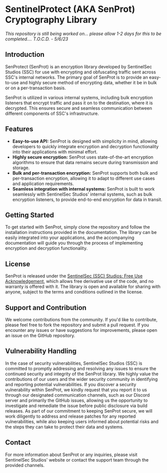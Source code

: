 # SentinelProtect (AKA SenProt) Cryptography Library
*This repository is still being worked on... please allow 1-2 days for this to be completed.... T.O.C.D. - 5/6/23*

## Introduction
SenProtect (SenProt) is an encryption library developed by SentinelSec Studios (SSC) for use with encrypting and obfuscating traffic sent across SSC's internal networks. The primary goal of SenProt is to provide an easy-to-use and highly secure method of encrypting data, whether it be in bulk or on a per-transaction basis.

SenProt is utilized in various internal systems, including bulk encryption listeners that encrypt traffic and pass it on to the destination, where it is decrypted. This ensures secure and seamless communication between different components of SSC's infrastructure.

## Features
- **Easy-to-use API:** SenProt is designed with simplicity in mind, allowing developers to quickly integrate encryption and decryption functionality into their applications with minimal effort.
- **Highly secure encryption:** SenProt uses state-of-the-art encryption algorithms to ensure that data remains secure during transmission and storage.
- **Bulk and per-transaction encryption:** SenProt supports both bulk and per-transaction encryption, allowing it to adapt to different use cases and application requirements.
- **Seamless integration with internal systems:** SenProt is built to work seamlessly with SentinelSec Studios' internal systems, such as bulk encryption listeners, to provide end-to-end encryption for data in transit.

## Getting Started
To get started with SenProt, simply clone the repository and follow the installation instructions provided in the documentation. The library can be easily integrated into your applications, and the accompanying documentation will guide you through the process of implementing encryption and decryption functionality.

## License
SenProt is released under the [SentinelSec (SSC) Studios: Free Use Acknowledgement](https://github.com/ThatOneCodeDev/SenProtect/blob/main/license.md), which allows free derivative use of the code, and no warranty is offered with it. The library is open and available for sharing with anyone, subject to the terms and conditions outlined in the license.

## Support and Contribution
We welcome contributions from the community. If you'd like to contribute, please feel free to fork the repository and submit a pull request. If you encounter any issues or have suggestions for improvements, please open an issue on the GitHub repository.

## Vulnerability Handling
In the case of security vulnerabilities, SentinelSec Studios (SSC) is committed to promptly addressing and resolving any issues to ensure the continued security and integrity of the SenProt library. We highly value the contributions of our users and the wider security community in identifying and reporting potential vulnerabilities. If you discover a security vulnerability within SenProt, we kindly request that you report it to us through our designated communication channels, such as our Discord server and primarily the GitHub issues, allowing us the opportunity to investigate and remediate the issue before public disclosure via build releases. As part of our commitment to keeping SenProt secure, we will work diligently to address and release patches for any reported vulnerabilities, while also keeping users informed about potential risks and the steps they can take to protect their data and systems.

## Contact
For more information about SenProt or any inquiries, please visit SentinelSec Studios' website or contact the support team through the provided channels.
